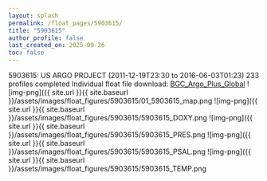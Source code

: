 ```yaml
---
layout: splash
permalink: /float_pages/5903615/
title: "5903615"
author_profile: false
last_created_on: 2025-09-26
toc: false
---
```

 
5903615: US ARGO PROJECT (2011-12-19T23:30 to 2016-06-03T01:23)
233 profiles completed
Individual float file download: [BGC_Argo_Plus_Global](https://ftp.soest.hawaii.edu/bgc_argo_plus/Individual_Floats/outliers_removed/5903615_Sprof_processed.nc)
![img-png]({{ site.url }}{{ site.baseurl }}/assets/images/float_figures/5903615/01_5903615_map.png
![img-png]({{ site.url }}{{ site.baseurl }}/assets/images/float_figures/5903615/5903615_DOXY.png
![img-png]({{ site.url }}{{ site.baseurl }}/assets/images/float_figures/5903615/5903615_PRES.png
![img-png]({{ site.url }}{{ site.baseurl }}/assets/images/float_figures/5903615/5903615_PSAL.png
![img-png]({{ site.url }}{{ site.baseurl }}/assets/images/float_figures/5903615/5903615_TEMP.png
